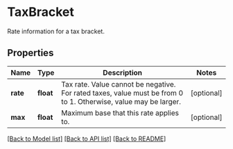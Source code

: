 # TaxBracket

Rate information for a tax bracket.
## Properties
Name | Type | Description | Notes
------------ | ------------- | ------------- | -------------
**rate** | **float** | Tax rate. Value cannot be negative. For rated taxes, value must be from 0 to 1. Otherwise, value may be larger. | [optional] 
**max** | **float** | Maximum base that this rate applies to. | [optional] 

[[Back to Model list]](../README.md#documentation-for-models) [[Back to API list]](../README.md#documentation-for-api-endpoints) [[Back to README]](../README.md)


